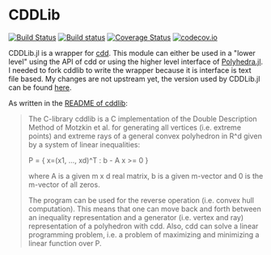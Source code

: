 # CDDLib

[![Build Status](https://travis-ci.org/blegat/CDDLib.jl.svg?branch=master)](https://travis-ci.org/blegat/CDDLib.jl)
[![Build status](https://ci.appveyor.com/api/projects/status/bfcfmeq2yxn3bj07?svg=true)](https://ci.appveyor.com/project/blegat/cdd-jl/settings/badges)
[![Coverage Status](https://coveralls.io/repos/github/blegat/CDDLib.jl/badge.svg?branch=master)](https://coveralls.io/github/blegat/CDDLib.jl?branch=master)
[![codecov.io](http://codecov.io/github/blegat/CDDLib.jl/coverage.svg?branch=master)](http://codecov.io/github/blegat/CDDLib.jl?branch=master)

CDDLib.jl is a wrapper for [cdd](https://www.inf.ethz.ch/personal/fukudak/cdd_home/). This module can either be used in a "lower level" using the API of cdd or using the higher level interface of [Polyhedra.jl](https://github.com/blegat/Polyhedra.jl).
I needed to fork cddlib to write the wrapper because it is interface is text file based.
My changes are not upstream yet, the version used by CDDLib.jl can be found [here](https://github.com/blegat/cddlib).

As written in the [README of cddlib](ftp://ftp.ifor.math.ethz.ch/pub/fukuda/cdd/README.libcdd):
> The C-library  cddlib is a C implementation of the Double Description
> Method of Motzkin et al. for generating all vertices (i.e. extreme points)
> and extreme rays of a general convex polyhedron in R^d given by a system
> of linear inequalities:
>
>    P = { x=(x1, ..., xd)^T :  b - A  x  >= 0 }
>
> where  A  is a given m x d real matrix, b is a given m-vector
> and 0 is the m-vector of all zeros.
>
> The program can be used for the reverse operation (i.e. convex hull
> computation).  This means that  one can move back and forth between
> an inequality representation  and a generator (i.e. vertex and ray)
> representation of a polyhedron with cdd.  Also, cdd can solve a linear
> programming problem, i.e. a problem of maximizing and minimizing
> a linear function over P.

